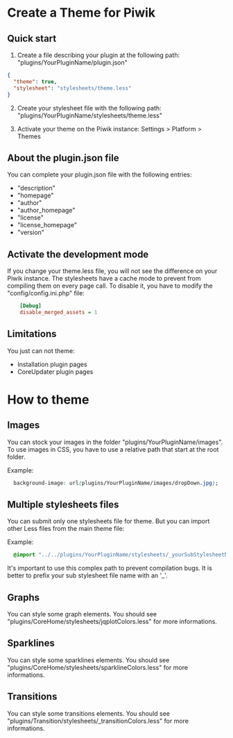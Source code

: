 Create a Theme for Piwik
==============

Quick start
------------

1. Create a file describing your plugin at the following path: "plugins/YourPluginName/plugin.json"

```json
{
  "theme": true,
  "stylesheet": "stylesheets/theme.less"
}
```

2. Create your stylesheet file with the following path: "plugins/YourPluginName/stylesheets/theme.less"

3. Activate your theme on the Piwik instance: Settings > Platform > Themes


About the plugin.json file
------------

You can complete your plugin.json file with the following entries:

* "description"
* "homepage"
* "author"
* "author_homepage"
* "license"
* "license_homepage"
* "version"


Activate the development mode
-------------
If you change your theme.less file, you will not see the difference on your Piwik instance.
The stylesheets have a cache mode to prevent from compiling them on every page call.
To disable it, you have to modify the "config/config.ini.php" file:

```ini
	[Debug]
	disable_merged_assets = 1
```


Limitations
------------
You just can not theme:

* Installation plugin pages
* CoreUpdater plugin pages


How to theme 
===============

Images
----------
You can stock your images in the folder "plugins/YourPluginName/images".
To use images in CSS, you have to use a relative path that start at the root folder.

Example: 

```css
  background-image: url(plugins/YourPluginName/images/dropDown.jpg);
```

Multiple stylesheets files
----------
You can submit only one stylesheets file for theme.
But you can import other Less files from the main theme file:

Example: 

```css
  @import "../../plugins/YourPluginName/stylesheets/_yourSubStylesheetName.less"
```

It's important to use this complex path to prevent compilation bugs.
It is better to prefix your sub stylesheet file name with an '_'. 


Graphs
----------
You can style some graph elements.
You should see "plugins/CoreHome/stylesheets/jqplotColors.less" for more informations.


Sparklines
----------
You can style some sparklines elements.
You should see "plugins/CoreHome/stylesheets/sparklineColors.less" for more informations.


Transitions
----------
You can style some transitions elements.
You should see "plugins/Transition/stylesheets/_transitionColors.less" for more informations.


